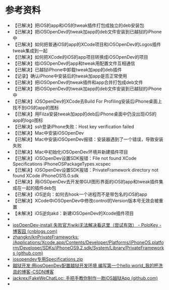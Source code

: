 # 参考资料

* 【已解决】把iOS的app和iOS的tweak插件打包成独立的deb安装包
* 【已解决】把iOSOpenDev的tweak加app的deb文件安装到已越狱的iPhone中
* 【已解决】如何把普通iOS的app的XCode项目和iOSOpenDev的Logos插件tweak集成到一起
* 【已解决】如何把XCode的iOS的app项目转换成iOSOpenDev的项目
* 【已解决】给iOSOpenDev的app和tweak用配置文件互相通信
* 【已解决】已越狱iPhone中卸载tweak加app的deb插件
* 【记录】确认iPhone中安装后的tweak加app是否正常使用
* 【已解决】把iOSOpenDev的tweak插件和app合并打包成deb文件
* 【已解决】把iOSOpenDev的tweak加app的deb文件安装到已越狱的iPhone中
* 【已解决】iOSOpenDev的XCode去Build For Profiling安装后iPhone桌面上找不到iOS的app的图标
* 【已解决】用Filza安装tweak加app的deb后iPhone桌面中仍没出现iOS的app的logo图标
* 【已解决】ssh登录iPhone失败：Host key verification failed
* 【已解决】Mac中安装iOSOpenDev
* 【已解决】Mac中安装iOSOpenDev报错：安装器遇到了一个错误，导致安装失败
* 【已解决】Mac中初始化iOSOpenDev环境并新建插件项目
* 【已解决】iOSOpenDev设置SDK报错：File not found XCode Specifications iPhoneOSPackageTypes.xcspec
* 【已解决】iOSOpenDev设置SDK报错：PrivateFramework directory not found XCode iPhoneOS15.0.sdk
* 【已解决】用iOSOpenDev去开发带GUI图形界面的iOS的app和tweak插件集成在一起的插件deb包
* 【已解决】iOS逆向：如何去hook一个进程而不是带包名的iOS的app
* 【已解决】XCode中iOSOpenDev中修改control的Version版本号无效会被重置
* 【未解决】iOS逆向akd：新建iOSOpenDev的Xcode插件项目
* 
* [iosOpenDev-install 失败官方wiki无法解决看这里（尝试有效） - PoloKey - 博客园 (cnblogs.com)](https://www.cnblogs.com/Keys/p/5364939.html)
*  [zhangkn/knPrivateFrameworks: /Applications/Xcode.app/Contents/Developer/Platforms/iPhoneOS.platform/Developer/SDKs/iPhoneOS9.2.sdk/System/Library/PrivateFrameworks (github.com)](https://github.com/zhangkn/knPrivateFrameworks)
* [iosopendev专用Specifications.zip](https://www.ianisme.com/download/201605/iosopendev%E4%B8%93%E7%94%A8Specifications.zip)
* [越狱开发:用iosOpenDev配置越狱开发环境 编写第一个hello world_我的杯洗具的博客-CSDN博客](http://blog.csdn.net/u013583789/article/details/50396747)
* [jackrex/FakeWeChatLoc: 手把手教你制作一款iOS越狱App (github.com)](https://github.com/jackrex/FakeWeChatLoc)
* 
